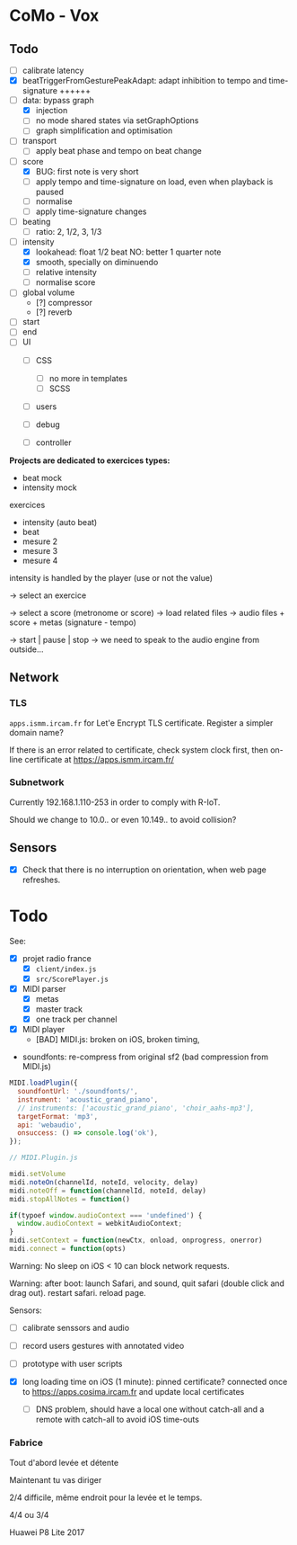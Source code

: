# CoMo - Vox

## Todo

- [ ] calibrate latency
- [x] beatTriggerFromGesturePeakAdapt: adapt inhibition to tempo and
      time-signature ++++++
- [ ] data: bypass graph
  - [x] injection
  - [ ] no mode shared states via setGraphOptions
  - [ ] graph simplification and optimisation
- [ ] transport
  - [ ] apply beat phase and tempo on beat change
- [ ] score
  - [x] BUG: first note is very short
  - [ ] apply tempo and time-signature on load, even when playback is paused
  - [ ] normalise
  - [ ] apply time-signature changes
- [ ] beating
  - [ ] ratio: 2, 1/2, 3, 1/3
- [ ] intensity
  - [x] lookahead: float 1/2 beat NO: better 1 quarter note
  - [x] smooth, specially on diminuendo
  - [ ] relative intensity
  - [ ] normalise score
- [ ] global volume
  - [?] compressor
  - [?] reverb
- [ ] start
- [ ] end
- [ ] UI
  - [ ] CSS
    - [ ] no more in templates
    - [ ] SCSS
  - [ ] users
  - [ ] debug
  - [ ] controller


**Projects are dedicated to exercices types:**

- beat mock
- intensity mock

exercices
- intensity (auto beat)
- beat
- mesure 2
- mesure 3
- mesure 4

intensity is handled by the player (use or not the value)

-> select an exercice

-> select a score (metronome or score)
    -> load related files
    -> audio files + score + metas (signature - tempo)

-> start | pause | stop
    -> we need to speak to the audio engine from outside...

## Network

### TLS

`apps.ismm.ircam.fr` for Let'e Encrypt TLS certificate. Register a simpler domain name?

If there is an error related to certificate, check system clock first, then on-line certificate at <https://apps.ismm.ircam.fr/>

### Subnetwork

Currently 192.168.1.110-253 in order to comply with R-IoT.

Should we change to 10.0.*.* or even 10.149.*.* to avoid collision?

## Sensors

- [x] Check that there is no interruption on orientation, when web page refreshes.

# Todo

See:
- [x] projet radio france
  + [x] `client/index.js`
  + [x] `src/ScorePlayer.js`

- [x] MIDI parser
  + [x] metas
  + [x] master track
  + [x] one track per channel

- [x] MIDI player
  - [BAD] MIDI.js: broken on iOS, broken timing, 
  
- soundfonts: re-compress from original sf2 (bad compression from MIDI.js)
  
```javascript
MIDI.loadPlugin({
  soundfontUrl: './soundfonts/',
  instrument: 'acoustic_grand_piano',
  // instruments: ['acoustic_grand_piano', 'choir_aahs-mp3'],
  targetFormat: 'mp3',
  api: 'webaudio',
  onsuccess: () => console.log('ok'),
});

// MIDI.Plugin.js

midi.setVolume
midi.noteOn(channelId, noteId, velocity, delay)
midi.noteOff = function(channelId, noteId, delay)
midi.stopAllNotes = function()

if(typoef window.audioContext === 'undefined') {
  window.audioContext = webkitAudioContext;
}
midi.setContext = function(newCtx, onload, onprogress, onerror)
midi.connect = function(opts) 

```

Warning: No sleep on iOS < 10 can block network requests.

Warning: after boot: launch Safari, and sound, quit safari (double click and drag out). restart safari. reload page.


Sensors:
- [ ] calibrate senssors and audio
- [ ] record users gestures with annotated video
- [ ] prototype with user scripts

- [x] long loading time on iOS (1 minute): pinned certificate? connected once to https://apps.cosima.ircam.fr and update local certificates
  - [ ] DNS problem, should have a local one without catch-all and a remote with catch-all to avoid iOS time-outs


### Fabrice 

Tout d'abord levée et détente

Maintenant tu vas diriger

2/4 difficile, même endroit pour la levée et le temps.

4/4 ou 3/4

Huawei P8 Lite 2017


